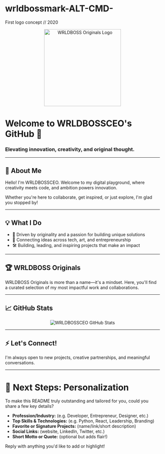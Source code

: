 # wrldbossmark-ALT-CMD-
First logo concept // 2020
<!-- Profile README for WRLDBOSSCEO -->

<p align="center">
  <img src="https://github.com/WRLDBOSSCEO/WRLDBOSSCEO/blob/main/assets/wrldboss-logo.png" alt="WRLDBOSS Originals Logo" width="250"/>
</p>

# Welcome to WRLDBOSSCEO's GitHub 👑

### Elevating innovation, creativity, and original thought.

---

## 🌟 About Me

Hello! I'm WRLDBOSSCEO. Welcome to my digital playground, where creativity meets code, and ambition powers innovation.

Whether you're here to collaborate, get inspired, or just explore, I'm glad you stopped by!

---

## 💡 What I Do

- 🚀 Driven by originality and a passion for building unique solutions
- 🔗 Connecting ideas across tech, art, and entrepreneurship
- 🛠️ Building, leading, and inspiring projects that make an impact

---

## 🏆 WRLDBOSS Originals

WRLDBOSS Originals is more than a name—it's a mindset. Here, you'll find a curated selection of my most impactful work and collaborations.

---

## 📈 GitHub Stats

<p align="center">
  <img src="https://github-readme-stats.vercel.app/api?username=WRLDBOSSCEO&show_icons=true&theme=radical" alt="WRLDBOSSCEO GitHub Stats" />
</p>

---

## ⚡ Let's Connect!

I'm always open to new projects, creative partnerships, and meaningful conversations.

---

# 🚀 Next Steps: Personalization

To make this README truly outstanding and tailored for you, could you share a few key details?
- **Profession/Industry:** (e.g. Developer, Entrepreneur, Designer, etc.)
- **Top Skills & Technologies:** (e.g. Python, React, Leadership, Branding)
- **Favorite or Signature Projects:** (name/link/short description)
- **Social Links:** (website, LinkedIn, Twitter, etc.)
- **Short Motto or Quote:** (optional but adds flair!)

Reply with anything you'd like to add or highlight!
